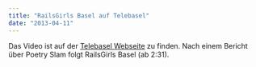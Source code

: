 ```yaml
---
title: "RailsGirls Basel auf Telebasel"
date: "2013-04-11"
---
```


Das Video ist auf der [Telebasel Webseite](http://www.telebasel.ch/de/tv-archiv/&id=366823941) zu finden. Nach einem Bericht über Poetry Slam folgt RailsGirls Basel (ab 2:31).
